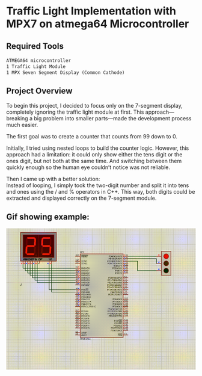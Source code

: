 # Traffic Light Implementation with MPX7 on atmega64 Microcontroller

## Required Tools
```
ATMEGA64 microcontroller
1 Traffic Light Module
1 MPX Seven Segment Display (Common Cathode)
```

## Project Overview

To begin this project, I decided to focus only on the 7-segment display, completely ignoring the traffic light module at first. This approach—breaking a big problem into smaller parts—made the development process much easier. </br>

The first goal was to create a counter that counts from 99 down to 0. </br>

Initially, I tried using nested loops to build the counter logic. However, this approach had a limitation: it could only show either the tens digit or the ones digit, but not both at the same time. And switching between them quickly enough so the human eye couldn’t notice was not reliable. </br>

Then I came up with a better solution:</br>
Instead of looping, I simply took the two-digit number and split it into tens and ones using the / and % operators in C++. This way, both digits could be extracted and displayed correctly on the 7-segment module.

## Gif showing example:
![gif](Untitled.gif)
